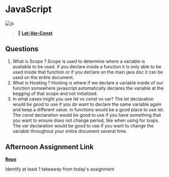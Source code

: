 # JavaScript

![js](https://bcw.blob.core.windows.net/public/img/courses/js.gif)

> **📖 [Let-Var-Const](https://codeworksacademy.com/fs-student-guide/resources/wk2/01-Let-Var-Const)**

## Questions

1. What is Scope ?
Scope is used to determine where a variable is available to be used. if you declare inside a function it is only able to be used inside that function or if you declare on the main java doc it can be used on the entire document. 
2. What is Hoisting ?
Hosting is where if we declare a variable inside of our function somewhere javascript automatically declares the variable at the begging of that scope and not initialized. 
3. In what cases might you use let vs const vs var?
The let declaration would be good to use if you do want to declare the same variable again and keep a different value. in functions would be a good place to use let.
The const declaration would be good to use if you have something that you want to ensure does not change period, like when using for loops.
The var declaration would be good to use if you want to change the variable throughout your entire document several time.

## Afternoon Assignment Link

**[Repo](https://bdvassar.github.io/scoreboard/)**

Identify at least 1 takeaway from today's assignment
